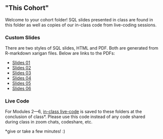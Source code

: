 ## "This Cohort"

Welcome to your cohort folder! SQL slides presented in class are found in this folder as well as copies of our in-class code from live-coding sessions.

### Custom Slides

There are two styles of SQL slides, HTML and PDF. Both are generated from R-markdown xarigan files. Below are links to the PDFs:
- [Slides 01](https://github.com/UofT-DSI/sql/blob/main/04_this_cohort/custom_slides/pdf/slides_01.pdf)
- [Slides 02](https://github.com/UofT-DSI/sql/blob/main/04_this_cohort/custom_slides/pdf/slides_02.pdf)
- [Slides 03](https://github.com/UofT-DSI/sql/blob/main/04_this_cohort/custom_slides/pdf/slides_03.pdf)
- [Slides 04](https://github.com/UofT-DSI/sql/blob/main/04_this_cohort/custom_slides/pdf/slides_04.pdf)
- [Slides 05](https://github.com/UofT-DSI/sql/blob/main/04_this_cohort/custom_slides/pdf/slides_05.pdf)
- [Slides 06](https://github.com/UofT-DSI/sql/blob/main/04_this_cohort/custom_slides/pdf/slides_06.pdf)

### Live Code

For Modules 2—6, [in-class live-code](https://github.com/UofT-DSI/sql/tree/main/04_this_cohort/live_code) is saved to these folders at the conclusion of class*. Please use this code instead of any code shared during class in zoom chats, codeshare, etc.



*give or take a few minutes! :) 
